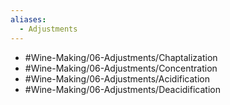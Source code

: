 ```yaml
---
aliases:
  - Adjustments
---
```

- #Wine-Making/06-Adjustments/Chaptalization
- #Wine-Making/06-Adjustments/Concentration
- #Wine-Making/06-Adjustments/Acidification
- #Wine-Making/06-Adjustments/Deacidification